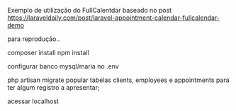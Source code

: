Exemplo de utilização do FullCalentdar baseado no post https://laraveldaily.com/post/laravel-appointment-calendar-fullcalendar-demo

para reprodução..

composer install
npm install

configurar banco mysql/maria no .env

php artisan migrate
popular tabelas clients, employees e appointments para ter algum registro a apresentar;

acessar localhost

